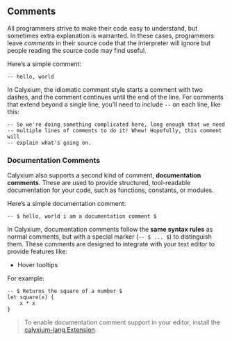 ## Comments

All programmers strive to make their code easy to understand, but sometimes
extra explanation is warranted. In these cases, programmers leave _comments_ in
their source code that the interpreter will ignore but people reading the source
code may find useful.

Here’s a simple comment:

```calyxium,no
-- hello, world
```

In Calyxium, the idiomatic comment style starts a comment with two dashes, and the
comment continues until the end of the line. For comments that extend beyond a
single line, you’ll need to include `--` on each line, like this:

```calyxium,no
-- So we're doing something complicated here, long enough that we need
-- multiple lines of comments to do it! Whew! Hopefully, this comment will
-- explain what's going on.
```

### Documentation Comments

Calyxium also supports a second kind of comment, **documentation comments**. These are used to provide structured, tool-readable documentation for your code, such as functions, constants, or modules.

Here’s a simple documentation comment:

```calyxium,no
-- $ hello, world i am a documentation comment $
```

In Calyxium, documentation comments follow the **same syntax rules** as normal comments, but with a special marker (`-- $ ... $`) to distinguish them. These comments are designed to integrate with your text editor to provide features like:

- Hover tooltips  

For example:

```calyxium
-- $ Returns the square of a number $
let square(x) {
    x * x
}
```

> To enable documentation comment support in your editor, install the [calyxium-lang Extension](ch01-02-useful-development-tools.md#installing-the-calyxium-lang-extension).

